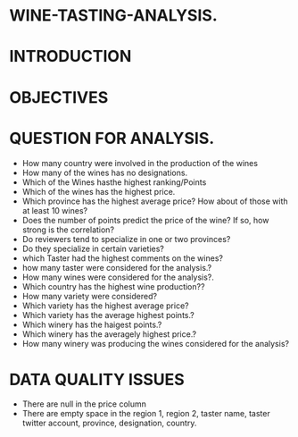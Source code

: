 # WINE-TASTING-ANALYSIS.
# INTRODUCTION
# OBJECTIVES
# QUESTION FOR ANALYSIS.
* How many country were involved in the production of the wines
* How many of the wines has no designations.
* Which of the Wines hasthe highest ranking/Points
* Which of the wines has the highest price.
* Which province has the highest average price? How about of those with at least 10 wines?
* Does the number of points predict the price of the wine? If so, how strong is the correlation?
* Do reviewers tend to specialize in one or two provinces? 
* Do they specialize in certain varieties?
* which Taster had the highest comments on the wines?
* how many taster were considered for the analysis.?
* How many wines were considered for the analysis?.
* Which country has the highest wine production??
* How many variety were considered?
* Which variety has the highest average price?
* Which variety has the average highest points.?
* Which winery has the haigest points.?
* Which winery has the averagely highest price.?
* How many winery was producing the wines considered for the analysis?
# DATA QUALITY ISSUES
* There are null in the price column
* There are empty space in the region 1, region 2, taster name, taster twitter account, province, designation, country.
